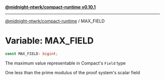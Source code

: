 [**@midnight-ntwrk/compact-runtime v0.10.1**](../README.md)

***

[@midnight-ntwrk/compact-runtime](../globals.md) / MAX\_FIELD

# Variable: MAX\_FIELD

```ts
const MAX_FIELD: bigint;
```

The maximum value representable in Compact's `Field` type

One less than the prime modulus of the proof system's scalar field
